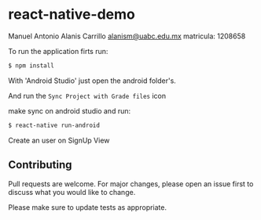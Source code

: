 # react-native-demo

Manuel Antonio Alanis Carrillo
alanism@uabc.edu.mx
matricula: 1208658

To run the application firts run: 

```bash 
$ npm install
``` 

With 'Android Studio' just open the android folder's.

And run the `Sync Project with Grade files` icon

make sync on android studio and run: 

```bash 
$ react-native run-android
``` 

Create an user on SignUp View

## Contributing
Pull requests are welcome. For major changes, please open an issue first to discuss what you would like to change.

Please make sure to update tests as appropriate.

